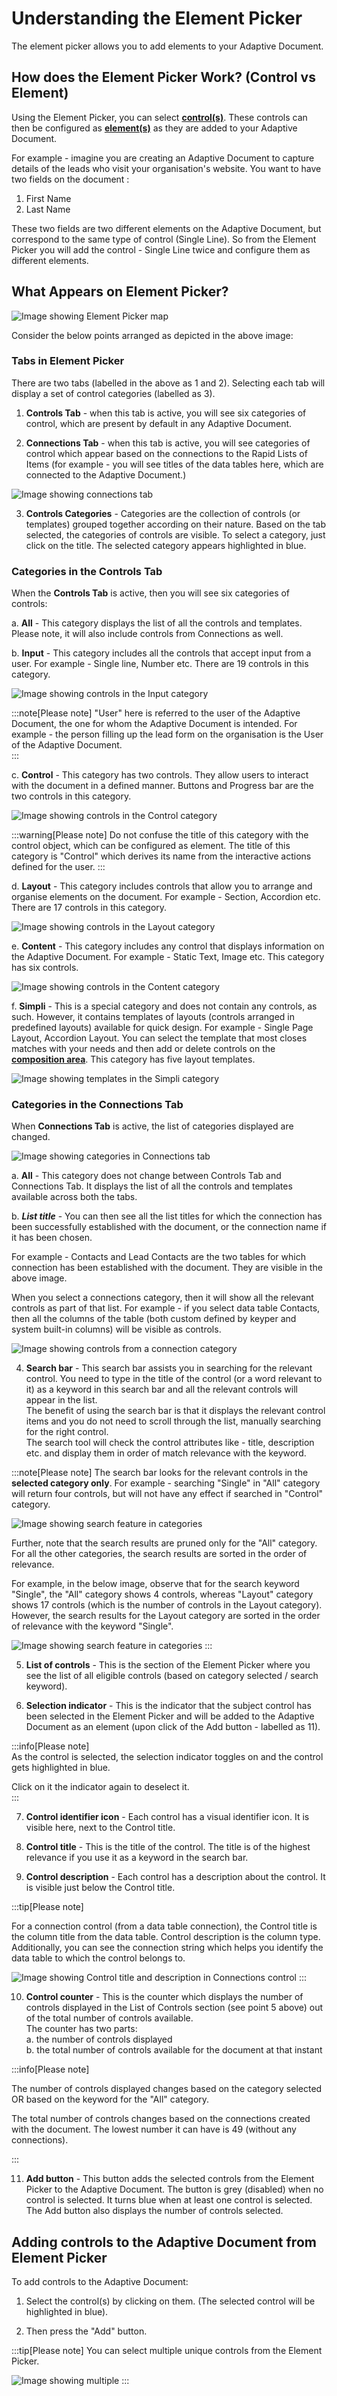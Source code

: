 # Understanding the Element Picker

The element picker allows you to add elements to your Adaptive Document. 

## How does the Element Picker Work? (Control vs Element)

Using the Element Picker, you can select <a href="https://rapiddocs.z8.web.core.windows.net/docs/Rapid/User%20Manual/glossary/#control" target="_blank">**control(s)**</a>. These controls can then be configured as <a href="https://rapiddocs.z8.web.core.windows.net/docs/Rapid/User%20Manual/glossary/#element" target="_blank">**element(s)**</a> as they are added to your Adaptive Document. 

For example - imagine you are creating an Adaptive Document to capture details of the leads who visit your organisation's website.  You want to have two fields on the document :

1. First Name  
2. Last Name  

These two fields are two different elements on the Adaptive Document, but correspond to the same type of control (Single Line). So from the Element Picker you will add the control - Single Line twice and configure them as different elements. 


## What Appears on Element Picker?

![Image showing Element Picker map](<Element Picker 1.png>)

Consider the below points arranged as depicted in the above image:

### Tabs in Element Picker
There are two tabs (labelled in the above as 1 and 2). Selecting each tab will display a set of control categories (labelled as 3).

1. **Controls Tab** - when this tab is active, you will see six categories of control, which are present by default in any Adaptive Document.

2. **Connections Tab** - when this tab is active, you will see categories of control which appear based on the connections to the Rapid Lists of Items (for example - you will see titles of the data tables here, which are connected to the Adaptive Document.)   

![Image showing connections tab](<Element Picker 2.png>)

3. **Controls Categories** - Categories are the collection of controls (or templates) grouped together according on their nature. Based on the tab selected, the categories of controls are visible. To select a category, just click on the title. The selected category appears highlighted in blue.

### Categories in the Controls Tab

When the **Controls Tab** is active, then you will see six categories of controls:

   a. **All** - This category displays the list of all the controls and templates. Please note, it will also include controls from Connections as well.

   b. **Input** - This category includes all the controls that accept input from a user. For example - Single line, Number etc.  There are 19 controls in this category. 
   
   ![Image showing controls in the Input category](<Element Picker 3.png>)  

   :::note[Please note]
   "User" here is referred to the user of the Adaptive Document, the one for whom the Adaptive Document is intended. For example - the person filling up the lead form on the organisation is the User of the Adaptive Document.  
   :::

   c. **Control** - This category has two controls. They allow users to interact with the document in a defined manner. Buttons and Progress bar are the two controls in this category.   
   
   ![Image showing controls in the Control category](<Element Picker 4.png>)  

   :::warning[Please note]
   Do not confuse the title of this category with the control object, which can be configured as element. The title of this category is "Control" which derives its name from the interactive actions defined for the user.
   :::  

   d. **Layout** - This category includes controls that allow you to arrange and organise elements on the document. For example - Section, Accordion etc.  There are 17 controls in this category.

   ![Image showing controls in the Layout category](<Element Picker 5.png>)

   e. **Content** - This category includes any control that displays information on the Adaptive Document. For example - Static Text, Image etc. This category has six controls.

   ![Image showing controls in the Content category](<Element Picker 6.png>)

   f. **Simpli** - This is a special category and does not contain any controls, as such. However, it contains templates of layouts (controls arranged in predefined layouts) available for quick design. For example - Single Page Layout, Accordion Layout. You can select the template that most closes matches with your needs and then add or delete controls on the <a href="https://rapiddocs.z8.web.core.windows.net/docs/Rapid/User%20Manual/glossary/#composition-area" target="_blank">**composition area**</a>. This category has five layout templates.

   ![Image showing templates in the Simpli category](<Element Picker 8.png>)

### Categories in the Connections Tab

When **Connections Tab** is active, the list of categories displayed are changed.

![Image showing categories in Connections tab](<Element Picker 9.png>)

a. **All** - This category does not change between Controls Tab and Connections Tab. It displays the list of all the controls and templates available across both the tabs.

b. ***List title*** - You can then see all the list titles for which the connection has been successfully established with the document, or the connection name if it has been chosen.

For example - Contacts and Lead Contacts are the two tables for which connection has been established with the document. They are visible in the above image. 

When you select a connections category, then it will show all the relevant controls as part of that list. For example - if you select data table Contacts, then all the columns of the table (both custom defined by keyper and system built-in columns) will be visible as controls.

![Image showing controls from a connection category](<Element Picker 10.png>)

4. **Search bar** - This search bar assists you in searching for the relevant control. You need to type in the title of the control (or a word relevant to it) as a keyword in this search bar and all the relevant controls will appear in the list.    
The benefit of using the search bar is that it displays the relevant control items and you do not need to scroll through the list, manually searching for the right control.  
The search tool will check the control attributes like - title, description etc. and display them in order of match relevance with the keyword.

:::note[Please note]
The search bar looks for the relevant controls in the **selected category only**. For example - searching "Single" in "All" category will return four controls, but will not have any effect if searched in "Control" category.  

![Image showing search feature in categories](<Element Picker 11a.png>)  

Further, note that the search results are pruned only for the "All" category. For all the other categories, the search results are sorted in the order of relevance.

For example, in the below image, observe that for the search keyword "Single", the "All" category shows 4 controls, whereas "Layout" category shows 17 controls (which is the number of controls in the Layout category). However, the search results for the Layout category are sorted in the order of relevance with the keyword "Single".

![Image showing search feature in categories](<Element Picker 11b.png>)
:::

5. **List of controls** - This is the section of the Element Picker where you see the list of all eligible controls (based on category selected / search keyword).

6. **Selection indicator** - This is the indicator that the subject control has been selected in the Element Picker and will be added to the Adaptive Document as an element (upon click of the Add button - labelled as 11). 

:::info[Please note]  
As the control is selected, the selection indicator toggles on and the control gets highlighted in blue.  

Click on it the indicator again to deselect it.   
:::  

7. **Control identifier icon** - Each control has a visual identifier icon. It is visible here, next to the Control title.

8. **Control title** - This is the title of the control. The title is of the highest relevance if you use it as a keyword in the search bar.

9. **Control description** - Each control has a description about the control. It is visible just below the Control title.

:::tip[Please note]  

For a connection control (from a data table connection), the Control title is the column title from the data table. Control description is the column type. Additionally, you can see the connection string which helps you identify the data table to which the control belongs to.  

![Image showing Control title and description in Connections control](<Element Picker 12.png>)
::: 

10. **Control counter** - This is the counter which displays the number of controls displayed in the List of Controls section (see point 5 above) out of the total number of controls available.    
The counter has two parts:  
   a. the number of controls displayed  
   b. the total number of controls available for the document at that instant

:::info[Please note]

The number of controls displayed changes based on the category selected OR based on the keyword for the "All" category. 

The total number of controls changes based on the connections created with the document. The lowest number it can have is 49 (without any connections). 

:::

11. **Add button** - This button adds the selected controls from the Element Picker to the Adaptive Document. The button is grey (disabled) when no control is selected. It turns blue when at least one control is selected.   
The Add button also displays the number of controls selected.


## Adding controls to the Adaptive Document from Element Picker

To add controls to the Adaptive Document:

1. Select the control(s) by clicking on them. (The selected control will be highlighted in blue).

2. Then press the "Add" button. 

:::tip[Please note]
You can select multiple unique controls from the Element Picker. 

![Image showing multiple ](<Element Picker 13.png>)
:::
